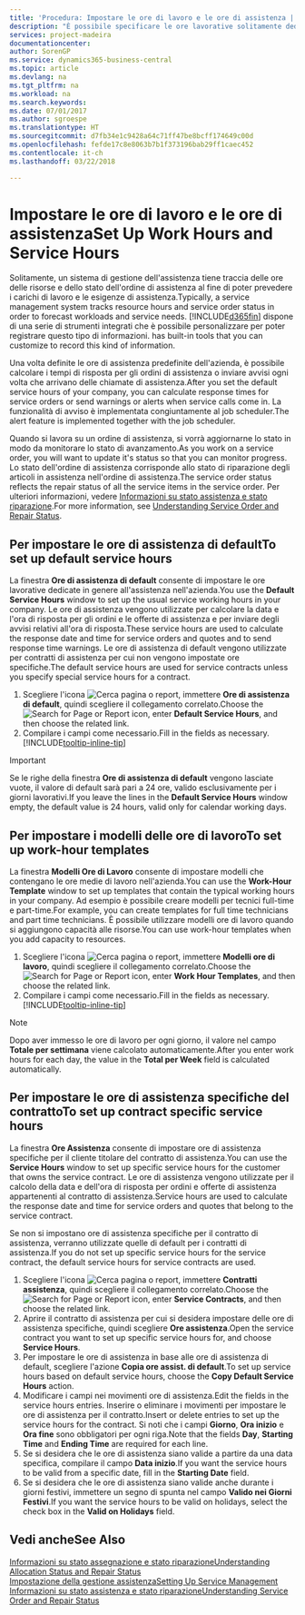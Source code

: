 ```yaml
---
title: 'Procedura: Impostare le ore di lavoro e le ore di assistenza | Documenti Microsoft'
description: "È possibile specificare le ore lavorative solitamente dedicate all'assistenza nell'azienda. Le ore di assistenza vengono utilizzate per calcolare la data e l'ora di risposta per gli ordini e le offerte di assistenza e per inviare degli avvisi relativi all'ora di risposta."
services: project-madeira
documentationcenter: 
author: SorenGP
ms.service: dynamics365-business-central
ms.topic: article
ms.devlang: na
ms.tgt_pltfrm: na
ms.workload: na
ms.search.keywords: 
ms.date: 07/01/2017
ms.author: sgroespe
ms.translationtype: HT
ms.sourcegitcommit: d7fb34e1c9428a64c71ff47be8bcff174649c00d
ms.openlocfilehash: fefde17c8e8063b7b1f373196bab29ff1caec452
ms.contentlocale: it-ch
ms.lasthandoff: 03/22/2018

---
```

# <a name="set-up-work-hours-and-service-hours"></a><span data-ttu-id="41d71-104">Impostare le ore di lavoro e le ore di assistenza</span><span class="sxs-lookup"><span data-stu-id="41d71-104">Set Up Work Hours and Service Hours</span></span>
<span data-ttu-id="41d71-105">Solitamente, un sistema di gestione dell'assistenza tiene traccia delle ore delle risorse e dello stato dell'ordine di assistenza al fine di poter prevedere i carichi di lavoro e le esigenze di assistenza.</span><span class="sxs-lookup"><span data-stu-id="41d71-105">Typically, a service management system tracks resource hours and service order status in order to forecast workloads and service needs.</span></span> [!INCLUDE[d365fin](includes/d365fin_md.md)]<span data-ttu-id="41d71-106"> dispone di una serie di strumenti integrati che è possibile personalizzare per poter registrare questo tipo di informazioni.</span><span class="sxs-lookup"><span data-stu-id="41d71-106"> has built-in tools that you can customize to record this kind of information.</span></span>  
  
<span data-ttu-id="41d71-107">Una volta definite le ore di assistenza predefinite dell'azienda, è possibile calcolare i tempi di risposta per gli ordini di assistenza o inviare avvisi ogni volta che arrivano delle chiamate di assistenza.</span><span class="sxs-lookup"><span data-stu-id="41d71-107">After you set the default service hours of your company, you can calculate response times for service orders or send warnings or alerts when service calls come in.</span></span> <span data-ttu-id="41d71-108">La funzionalità di avviso è implementata congiuntamente al job scheduler.</span><span class="sxs-lookup"><span data-stu-id="41d71-108">The alert feature is implemented together with the job scheduler.</span></span>   
  
<span data-ttu-id="41d71-109">Quando si lavora su un ordine di assistenza, si vorrà aggiornarne lo stato in modo da monitorare lo stato di avanzamento.</span><span class="sxs-lookup"><span data-stu-id="41d71-109">As you work on a service order, you will want to update it's status so that you can monitor progress.</span></span> <span data-ttu-id="41d71-110">Lo stato dell'ordine di assistenza corrisponde allo stato di riparazione degli articoli in assistenza nell'ordine di assistenza.</span><span class="sxs-lookup"><span data-stu-id="41d71-110">The service order status reflects the repair status of all the service items in the service order.</span></span> <span data-ttu-id="41d71-111">Per ulteriori informazioni, vedere [Informazioni su stato assistenza e stato riparazione](service-order-repair-status.md).</span><span class="sxs-lookup"><span data-stu-id="41d71-111">For more information, see [Understanding Service Order and Repair Status](service-order-repair-status.md).</span></span> 

## <a name="to-set-up-default-service-hours"></a><span data-ttu-id="41d71-112">Per impostare le ore di assistenza di default</span><span class="sxs-lookup"><span data-stu-id="41d71-112">To set up default service hours</span></span>  
<span data-ttu-id="41d71-113">La finestra **Ore di assistenza di default** consente di impostare le ore lavorative dedicate in genere all'assistenza nell'azienda.</span><span class="sxs-lookup"><span data-stu-id="41d71-113">You use the **Default Service Hours** window to set up the usual service working hours in your company.</span></span> <span data-ttu-id="41d71-114">Le ore di assistenza vengono utilizzate per calcolare la data e l'ora di risposta per gli ordini e le offerte di assistenza e per inviare degli avvisi relativi all'ora di risposta.</span><span class="sxs-lookup"><span data-stu-id="41d71-114">These service hours are used to calculate the response date and time for service orders and quotes and to send response time warnings.</span></span> <span data-ttu-id="41d71-115">Le ore di assistenza di default vengono utilizzate per contratti di assistenza per cui non vengono impostate ore specifiche.</span><span class="sxs-lookup"><span data-stu-id="41d71-115">The default service hours are used for service contracts unless you specify special service hours for a contract.</span></span>  
  
1. <span data-ttu-id="41d71-116">Scegliere l'icona ![Cerca pagina o report](media/ui-search/search_small.png "icona Cerca pagina o report"), immettere **Ore di assistenza di default**, quindi scegliere il collegamento correlato.</span><span class="sxs-lookup"><span data-stu-id="41d71-116">Choose the ![Search for Page or Report](media/ui-search/search_small.png "Search for Page or Report icon") icon, enter **Default Service Hours**, and then choose the related link.</span></span>  
2. <span data-ttu-id="41d71-117">Compilare i campi come necessario.</span><span class="sxs-lookup"><span data-stu-id="41d71-117">Fill in the fields as necessary.</span></span> [!INCLUDE[tooltip-inline-tip](includes/tooltip-inline-tip_md.md)]  
  
> [!IMPORTANT]  
>  <span data-ttu-id="41d71-118">Se le righe della finestra **Ore di assistenza di default** vengono lasciate vuote, il valore di default sarà pari a 24 ore, valido esclusivamente per i giorni lavorativi.</span><span class="sxs-lookup"><span data-stu-id="41d71-118">If you leave the lines in the **Default Service Hours** window empty, the default value is 24 hours, valid only for calendar working days.</span></span>  
  
## <a name="to-set-up-work-hour-templates"></a><span data-ttu-id="41d71-119">Per impostare i modelli delle ore di lavoro</span><span class="sxs-lookup"><span data-stu-id="41d71-119">To set up work-hour templates</span></span>
<span data-ttu-id="41d71-120">La finestra **Modelli Ore di Lavoro** consente di impostare modelli che contengano le ore medie di lavoro nell'azienda.</span><span class="sxs-lookup"><span data-stu-id="41d71-120">You can use the **Work-Hour Template** window to set up templates that contain the typical working hours in your company.</span></span> <span data-ttu-id="41d71-121">Ad esempio è possibile creare modelli per tecnici full-time e part-time.</span><span class="sxs-lookup"><span data-stu-id="41d71-121">For example, you can create templates for full time technicians and part time technicians.</span></span> <span data-ttu-id="41d71-122">È possibile utilizzare modelli ore di lavoro quando si aggiungono capacità alle risorse.</span><span class="sxs-lookup"><span data-stu-id="41d71-122">You can use work-hour templates when you add capacity to resources.</span></span>  
  
1. <span data-ttu-id="41d71-123">Scegliere l'icona ![Cerca pagina o report](media/ui-search/search_small.png "icona Cerca pagina o report"), immettere **Modelli ore di lavoro**, quindi scegliere il collegamento correlato.</span><span class="sxs-lookup"><span data-stu-id="41d71-123">Choose the ![Search for Page or Report](media/ui-search/search_small.png "Search for Page or Report icon") icon, enter **Work Hour Templates**, and then choose the related link.</span></span>  
2. <span data-ttu-id="41d71-124">Compilare i campi come necessario.</span><span class="sxs-lookup"><span data-stu-id="41d71-124">Fill in the fields as necessary.</span></span> [!INCLUDE[tooltip-inline-tip](includes/tooltip-inline-tip_md.md)]  
  
> [!Note]
> <span data-ttu-id="41d71-125">Dopo aver immesso le ore di lavoro per ogni giorno, il valore nel campo **Totale per settimana** viene calcolato automaticamente.</span><span class="sxs-lookup"><span data-stu-id="41d71-125">After you enter work hours for each day, the value in the **Total per Week** field is calculated automatically.</span></span>  

## <a name="to-set-up-contract-specific-service-hours"></a><span data-ttu-id="41d71-126">Per impostare le ore di assistenza specifiche del contratto</span><span class="sxs-lookup"><span data-stu-id="41d71-126">To set up contract specific service hours</span></span>  
<span data-ttu-id="41d71-127">La finestra **Ore Assistenza** consente di impostare ore di assistenza specifiche per il cliente titolare del contratto di assistenza.</span><span class="sxs-lookup"><span data-stu-id="41d71-127">You can use the **Service Hours** window to set up specific service hours for the customer that owns the service contract.</span></span> <span data-ttu-id="41d71-128">Le ore di assistenza vengono utilizzate per il calcolo della data e dell'ora di risposta per ordini e offerte di assistenza appartenenti al contratto di assistenza.</span><span class="sxs-lookup"><span data-stu-id="41d71-128">Service hours are used to calculate the response date and time for service orders and quotes that belong to the service contract.</span></span>  
  
<span data-ttu-id="41d71-129">Se non si impostano ore di assistenza specifiche per il contratto di assistenza, verranno utilizzate quelle di default per i contratti di assistenza.</span><span class="sxs-lookup"><span data-stu-id="41d71-129">If you do not set up specific service hours for the service contract, the default service hours for service contracts are used.</span></span>  
  
1. <span data-ttu-id="41d71-130">Scegliere l'icona ![Cerca pagina o report](media/ui-search/search_small.png "icona Cerca pagina o report"), immettere **Contratti assistenza**, quindi scegliere il collegamento correlato.</span><span class="sxs-lookup"><span data-stu-id="41d71-130">Choose the ![Search for Page or Report](media/ui-search/search_small.png "Search for Page or Report icon") icon, enter **Service Contracts**, and then choose the related link.</span></span>  
2. <span data-ttu-id="41d71-131">Aprire il contratto di assistenza per cui si desidera impostare delle ore di assistenza specifiche, quindi scegliere **Ore assistenza**.</span><span class="sxs-lookup"><span data-stu-id="41d71-131">Open the service contract you want to set up specific service hours for, and choose **Service Hours**.</span></span>  
4. <span data-ttu-id="41d71-132">Per impostare le ore di assistenza in base alle ore di assistenza di default, scegliere l'azione **Copia ore assist. di default**.</span><span class="sxs-lookup"><span data-stu-id="41d71-132">To set up service hours based on default service hours, choose the **Copy Default Service Hours** action.</span></span>  
5. <span data-ttu-id="41d71-133">Modificare i campi nei movimenti ore di assistenza.</span><span class="sxs-lookup"><span data-stu-id="41d71-133">Edit the fields in the service hours entries.</span></span> <span data-ttu-id="41d71-134">Inserire o eliminare i movimenti per impostare le ore di assistenza per il contratto.</span><span class="sxs-lookup"><span data-stu-id="41d71-134">Insert or delete entries to set up the service hours for the contract.</span></span> <span data-ttu-id="41d71-135">Si noti che i campi **Giorno**, **Ora inizio** e **Ora fine** sono obbligatori per ogni riga.</span><span class="sxs-lookup"><span data-stu-id="41d71-135">Note that the fields **Day**, **Starting Time** and **Ending Time** are required for each line.</span></span>  
6. <span data-ttu-id="41d71-136">Se si desidera che le ore di assistenza siano valide a partire da una data specifica, compilare il campo **Data inizio**.</span><span class="sxs-lookup"><span data-stu-id="41d71-136">If you want the service hours to be valid from a specific date, fill in the **Starting Date** field.</span></span>  
7. <span data-ttu-id="41d71-137">Se si desidera che le ore di assistenza siano valide anche durante i giorni festivi, immettere un segno di spunta nel campo **Valido nei Giorni Festivi**.</span><span class="sxs-lookup"><span data-stu-id="41d71-137">If you want the service hours to be valid on holidays, select the check box in the **Valid on Holidays** field.</span></span>  

## <a name="see-also"></a><span data-ttu-id="41d71-138">Vedi anche</span><span class="sxs-lookup"><span data-stu-id="41d71-138">See Also</span></span>  
[<span data-ttu-id="41d71-139">Informazioni su stato assegnazione e stato riparazione</span><span class="sxs-lookup"><span data-stu-id="41d71-139">Understanding Allocation Status and Repair Status</span></span>](service-allocation-status-and-repair-status.md)  
[<span data-ttu-id="41d71-140">Impostazione della gestione assistenza</span><span class="sxs-lookup"><span data-stu-id="41d71-140">Setting Up Service Management</span></span>](service-setup-service.md)  
[<span data-ttu-id="41d71-141">Informazioni su stato assistenza e stato riparazione</span><span class="sxs-lookup"><span data-stu-id="41d71-141">Understanding Service Order and Repair Status</span></span>](service-order-repair-status.md)  

